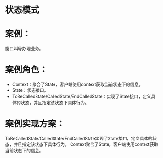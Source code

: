 # 状态模式

# 案例：

窗口叫号办理业务。

# 案例角色：

- Context：聚合了State，客户端使用context获取当前状态下的信息。
- State：状态接口。
- ToBeCalledState/CalledState/EndCalledState：实现了State接口，定义具体的状态，并且指定该状态下具体行为。

# 案例实现方案：

ToBeCalledState/CalledState/EndCalledState实现了State接口，定义具体的状态，并且指定该状态下具体行为，
Context聚合了State，客户端使用context获取当前状态下的信息。

 
